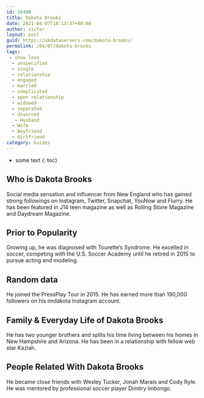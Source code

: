 ```yaml
---
id: 16400
title: Dakota Brooks
date: 2021-04-07T18:13:37+00:00
author: victor
layout: post
guid: https://ukdataservers.com/dakota-brooks/
permalink: /04/07/dakota-brooks
tags:
 - show love
  - unspecified
  - single
  - relationship
  - engaged
  - married
  - complicated
  - open relationship
  - widowed
  - separated
  - divorced
   - Husband
  - Wife
  - Boyfriend
  - Girlfriend
category: Guides
---
```


* some text
{: toc}


## Who is Dakota Brooks



Social media sensation and influencer from New England who has gained strong followings on Instagram, Twitter, Snapchat, YouNow and Flurry. He has been featured in J14 teen magazine as well as Rolling Stone Magazine and Daydream Magazine. 

                
                
                
## Prior to Popularity



Growing up, he was diagnosed with Tourette&#8217;s Syndrome. He excelled in soccer, competing with the U.S. Soccer Academy until he retired in 2015 to pursue acting and modeling.

                
                
                
## Random data



He joined the PressPlay Tour in 2015. He has earned more than 190,000 followers on his imdakota Instagram account. 

                
                
                
## Family & Everyday Life of Dakota Brooks



He has two younger brothers and splits his time living between his homes in New Hampshire and Arizona. He has been in a relationship with fellow web star Kaziah.

                
                
                
## People Related With Dakota Brooks



He became close friends with Wesley Tucker, Jonah Marais and Cody Ryle. He was mentored by professional soccer player Dimitry Imbongo.

                
              
            
          
          
          
